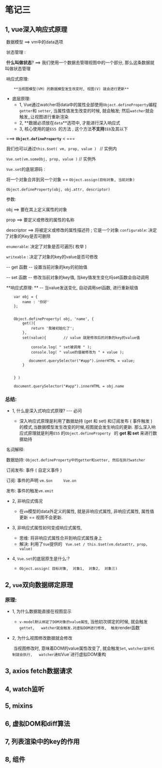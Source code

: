 # 笔记三

## 1, vue深入响应式原理

​	数据模型 ==> vm中的data选项

​	状态管理 :

​			**什么叫做状态**?    ==> 我们使用一个数据去管理视图中的一个部分, 那么这条数据就叫做状态管理

​	响应式原理:

 		**当视图模型(VM) 的数据模型发生改变时, 视图(V) 就会进行更新**

+ 底层原理:  
  + 1, Vue通过watcher将data中的属性全部使用`Object.defineProperty`编程`getter`和 `setter`, 当属性值发生改变的时候, 就会触发; 然后`watcher`就会触发,,让视图进行重新渲染
  + 2, **数据必须放在`data`**选项中, 才能进行深入响应式
  + 3, 核心使用的是`ES5 `的方法 , 这个方法**不支持**`IE8`及其以下

​		        ===>  	**`Object.defineProperty`**          < === 

​	我们也可以通过`this.$set( vm, prop, value ) ` // 实例内

​	`Vue.set(vm.someObj, prop, value )`                // 实例外

​	`Vue.set`的底层源码 :

​		将一个对象合并到另一个对象   ==  `Object.assign(目标对象, 当前对象)`





​		`Object.defineProperty(obj, obj.attr, descriptor)`

​			参数:

​				obj   ==>    要在其上定义属性的对象

​				prop  ==>     要定义或修改的属性的名称

​				descriptor   ==>     将被定义或修改的属性描述符 ;  它是一个对象   					`configurable`: 决定了对象的Key是否可删除

​					`enumerable`:       决定了对象是否可遍历( 枚举 )

​					`writeable` :   决定了对象的key的value是否可修改

​						-- get 函数   --   设置当前对象的key的初始值

​						-- set 函数   --    修改当前对象的key值, 当key值发生变化吗set函数会自动调用



​	**响应式原理: **    -- 当value发送变化, 自动调用set函数, 进行重新赋值

```
	var obj = { 
		name : '你好'
	};
	
	
	Object.defineProperty( obj, 'name', {
        get(){
            return '我被初始化了';
        },
        set(value){        // value 就是修改后的对象的key的value值
        
            console.log( " set被调用 " );
            console.log( " value的值被修改为 " + value );

           document.querySelector("#app").innerHTML = value;
        }
        
        
	} )
	
	document.querySelector("#app").innerHTML = obj.name
```



### 总结:

+ 1, 什么是深入式响应式原理?    ---   必问 

  + 深入响应式原理是利用了数据劫持 (get 和 set) 和订阅发布 ( 事件触发 ) 的模式,当数据模型发生改变的时候,视图就会发生响应的更新. 那么深入响应式原理就是利用`ES5` 的`Object.defineProperty ` 的  **get 和 set** 来进行数据劫持

    



​			名词解释:

​				数据劫持:   `Object.defineProperty中的getter和setter, 然后在执行watcher`

​				订阅发布:   事件 ( 自定义事件 )

​					订阅: 事件的声明   `vm.$on     Vue.on`

​					发布: 事件的触发`vm.emit`

+ 2, 非响应式情况
  + 在`vm`模型的data外定义的属性, 就是非响应式属性, 非响应式属性,  属性值更新  == 视图不会更新. 
+ 3, 非响应式属性如何变成响应式属性, 
  +  思维:   将非响应式属性合并到响应式属性身上
  + 解决:    利用了`Vue`提供的 ` Vue.set / this.$set(vm.dataattr, prop, value)`

+ 4, `Vue.set`的底层原生是什么:?
  + `Object.assign( 目标对象,  对象1,  对象2,  对象三)`

## 2, `vue`双向数据绑定原理

### 原理:

+ 1, 为什么数据能直接在视图显示

  + `v-model默认绑定了DOM对象的value属性`, 当他初次绑定的时候, 就会触发`gettet,   watcher就会触发.对虚拟DOM进行修改,  触发`render函数`

+ 2,  为什么视图修改数据就会修改

  ​	当视图修改时, 意味着DOM的value属性改变了, 就会触发`Set`, `watcher监听机制就会执行,   watcher通知`Vue`进行虚拟DOM重构



## 3, axios fetch数据请求

## 4, watch监听

## 5, mixins

## 6, 虚拟DOM和diff算法

## 7, 列表渲染中的key的作用

## 8, 组件

